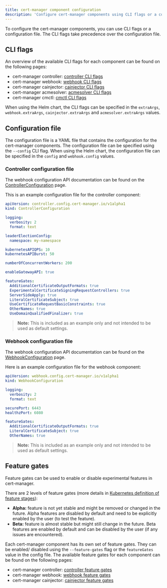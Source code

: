 ```yaml
---
title: cert-manager component configuration
description: 'Configure cert-manager components using CLI flags or a configuration file'
---
```


To configure the cert-manager components, you can use CLI flags or a configuration file.
The CLI flags take precedence over the configuration file.

## CLI flags

An overview of the available CLI flags for each component can be found on the following pages:
- cert-manager controller: [controller CLI flags](../cli/controller.md)
- cert-manager webhook: [webhook CLI flags](../cli/webhook.md)
- cert-manager cainjector: [cainjector CLI flags](../cli/cainjector.md)
- cert-manager acmesolver: [acmesolver CLI flags](../cli/acmesolver.md)
- cert-manager cmctl: [cmctl CLI flags](../cli/cmctl.md)

When using the Helm chart, the CLI flags can be specified in the `extraArgs`, `webhook.extraArgs`, `cainjector.extraArgs` and `acmesolver.extraArgs` values.

## Configuration file

The configuration file is a YAML file that contains the configuration for the cert-manager components.
The configuration file can be specified using the `--config` CLI flag. When using the Helm chart, the
configuration file can be specified in the `config` and `webhook.config` values.

### Controller configuration file

The webhook configuration API documentation can be found on the [ControllerConfiguration](../reference/api-docs.md#controller.config.cert-manager.io/v1alpha1.ControllerConfiguration) page.

This is an example configuration file for the controller component:

```yaml
apiVersion: controller.config.cert-manager.io/v1alpha1
kind: ControllerConfiguration

logging:
  verbosity: 2
  format: text

leaderElectionConfig:
  namespace: my-namespace

kubernetesAPIQPS: 10
kubernetesAPIBurst: 50

numberOfConcurrentWorkers: 200

enableGatewayAPI: true

featureGates:
  AdditionalCertificateOutputFormats: true
  ExperimentalCertificateSigningRequestControllers: true
  ServerSideApply: true
  LiteralCertificateSubject: true
  UseCertificateRequestBasicConstraints: true
  OtherNames: true
  UseDomainQualifiedFinalizer: true
```

> **Note:** This is included as an example only and not intended to be used as default settings.

### Webhook configuration file

The webhook configuration API documentation can be found on the [WebhookConfiguration](../reference/api-docs.md#webhook.config.cert-manager.io/v1alpha1.WebhookConfiguration) page.

Here is an example configuration file for the webhook component:

```yaml
apiVersion: webhook.config.cert-manager.io/v1alpha1
kind: WebhookConfiguration

logging:
  verbosity: 2
  format: text

securePort: 6443
healthzPort: 6080

featureGates:
  AdditionalCertificateOutputFormats: true
  LiteralCertificateSubject: true
  OtherNames: true
```

> **Note:** This is included as an example only and not intended to be used as default settings.

## Feature gates

Feature gates can be used to enable or disable experimental features in cert-manager.

There are 2 levels of feature gates (more details in [Kubernetes definition of feature stages](https://kubernetes.io/docs/reference/command-line-tools-reference/feature-gates/#feature-stages)):
- **Alpha:** feature is not yet stable and might be removed or changed in the future. Alpha features are disabled by default and need to be explicitly enabled by the user (to test the feature).
- **Beta:** feature is almost stable but might still change in the future. Beta features are enabled by default and can be disabled by the user (if any issues are encountered).

Each cert-manager component has its own set of feature gates. They can be enabled/ disabled using the `--feature-gates` flag or the `featureGates` value in the config file. The available feature gates for each component can be found on the following pages:

- cert-manager controller: [controller feature gates](https://github.com/cert-manager/cert-manager/blob/master/internal/controller/feature/features.go)
- cert-manager webhook: [webhook feature gates](https://github.com/cert-manager/cert-manager/blob/master/internal/webhook/feature/features.go)
- cert-manager cainjector: [cainjector feature gates](https://github.com/cert-manager/cert-manager/blob/master/internal/cainjector/feature/features.go)
